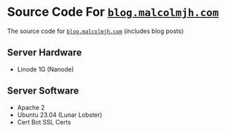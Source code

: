 # Source Code For <a href="https://blog.malcolmjh.com">`blog.malcolmjh.com`</a>
The source code for <a href="https://blog.malcolmjh.com">`blog.malcolmjh.com`</a> (includes blog posts)
## Server Hardware
- Linode 1G (Nanode)

## Server Software
- Apache 2
- Ubuntu 23.04 (Lunar Lobster)
- Cert Bot SSL Certs
